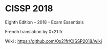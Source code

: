 # CISSP 2018

Eighth Edition - 2018 - Exam Essentials

French translation by 0x21.fr

Wiki : https://github.com/0x21fr/CISSP2018/wiki
